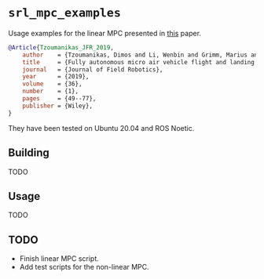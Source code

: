# `srl_mpc_examples`

Usage examples for the linear MPC presented in
[this](https://doi.org/10.1002/rob.21821) paper.

``` bibtex
@Article{Tzoumanikas_JFR_2019,
	author    = {Tzoumanikas, Dimos and Li, Wenbin and Grimm, Marius and Zhang, Ketao and Kovac, Mirko and Leutenegger, Stefan},
	title     = {Fully autonomous micro air vehicle flight and landing on a moving target using visual–inertial estimation and model‐predictive control},
	journal   = {Journal of Field Robotics},
	year      = {2019},
	volume    = {36},
	number    = {1},
	pages     = {49--77},
	publisher = {Wiley}, 
}
```

They have been tested on Ubuntu 20.04 and ROS Noetic.


## Building

TODO


## Usage

TODO


## TODO

* Finish linear MPC script.
* Add test scripts for the non-linear MPC.
